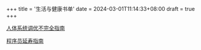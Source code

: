 +++
title = '生活与健康书单'
date = 2024-03-01T11:14:33+08:00
draft = true
+++

[人体系统调优不完全指南](https://github.com/zijie0/HumanSystemOptimization)

[程序员延寿指南](https://github.com/geekan/HowToLiveLonger)

